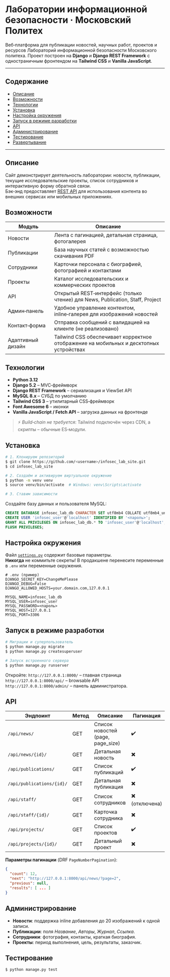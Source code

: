 # Лаборатории информационной безопасности · Московский Политех

Веб‑платформа для публикации новостей, научных работ, проектов и ресурсов Лабораторий информационной безопасности Московского политеха.
Проект построен на **Django** и **Django REST Framework** с одностраничным фронтендом на **Tailwind CSS** и **Vanilla JavaScript**.

---

## Содержание

- [Описание](#описание)
- [Возможности](#возможности)
- [Технологии](#технологии)
- [Установка](#установка)
- [Настройка окружения](#настройка-окружения)
- [Запуск в режиме разработки](#запуск-в-режиме-разработки)
- [API](#api)
- [Администрирование](#администрирование)
- [Тестирование](#тестирование)
- [Развертывание](#развертывание)

---

## Описание

Сайт демонстрирует деятельность лаборатории: новости, публикации, текущие исследовательские проекты, список сотрудников и интерактивную форму обратной связи.  
Бэк‑энд предоставляет [REST API](#api) для использования контента во внешних сервисах или мобильных приложениях.

## Возможности

| Модуль            | Описание                                                                           |
| ----------------- | ---------------------------------------------------------------------------------- |
| Новости           | Лента с пагинацией, детальная страница, фотогалерея                                |
| Публикации        | База научных статей с возможностью скачивания PDF                                   |
| Сотрудники        | Карточки персонала с биографией, фотографией и контактами                          |
| Проекты           | Каталог исследовательских и коммерческих проектов                                  |
| API               | Открытый REST‑интерфейс (только чтение) для News, Publication, Staff, Project      |
| Админ‑панель      | Удобное управление контентом, inline‑галерея для изображений новостей              |
| Контакт‑форма     | Отправка сообщений с валидацией на клиенте (не реализовано)                                         |
| Адаптивный дизайн | Tailwind CSS обеспечивает корректное отображение на мобильных и десктопных устройствах |

## Технологии

- **Python 3.12**
- **Django 5.2** – MVC‑фреймворк
- **Django REST Framework** – сериализация и ViewSet API
- **MySQL 8.x** – СУБД по умолчанию
- **Tailwind CSS 3** – утилитарный CSS‑фреймворк
- **Font Awesome 6** – иконки
- **Vanilla JavaScript / Fetch API** – загрузка данных на фронтенде

> ⚡ *Build‑chain не требуется*: Tailwind подключён через CDN, а скрипты – обычные ES‑модули.

## Установка

```bash
# 1. Клонируем репозиторий
$ git clone https://github.com/<username>/infosec_lab_site.git
$ cd infosec_lab_site

# 2. Создаём и активируем виртуальное окружение
$ python -m venv venv
$ source venv/bin/activate  # Windows: venv\Scripts\activate

# 3. Ставим зависимости

```

Создайте базу данных и пользователя MySQL:

```sql
CREATE DATABASE infosec_lab_db CHARACTER SET utf8mb4 COLLATE utf8mb4_unicode_ci;
CREATE USER 'infosec_user'@'localhost' IDENTIFIED BY '<пароль>';
GRANT ALL PRIVILEGES ON infosec_lab_db.* TO 'infosec_user'@'localhost';
FLUSH PRIVILEGES;
```

## Настройка окружения

Файл [`settings.py`](infosec_lab/settings.py) содержит базовые параметры.  
**Никогда** не коммитьте секреты! В продакшене перенесите переменные в `.env` или переменные окружения.

```env
# .env (пример)
DJANGO_SECRET_KEY=ChangeMePlease
DJANGO_DEBUG=False
DJANGO_ALLOWED_HOSTS=your.domain.com,127.0.0.1

MYSQL_NAME=infosec_lab_db
MYSQL_USER=infosec_user
MYSQL_PASSWORD=<пароль>
MYSQL_HOST=127.0.0.1
MYSQL_PORT=3306
```

## Запуск в режиме разработки

```bash
# Миграции и суперпользователь
$ python manage.py migrate
$ python manage.py createsuperuser

# Запуск встроенного сервера
$ python manage.py runserver
```

Откройте: `http://127.0.0.1:8000/` – главная страница  
`http://127.0.0.1:8000/api/` – browsable API  
`http://127.0.0.1:8000/admin/` – панель администратора.

## API

| Эндпоинт                 | Метод | Описание                            | Пагинация |
| ------------------------ | ------ | ----------------------------------- | ---------- |
| `/api/news/`             | GET    | Список новостей (page, page_size)   | ✔️        |
| `/api/news/{id}/`        | GET    | Детальная новость                   | ✖️        |
| `/api/publications/`     | GET    | Список публикаций                   | ✔️        |
| `/api/publications/{id}/`| GET    | Детальная публикация                | ✖️        |
| `/api/staff/`            | GET    | Список сотрудников                  | ✖️ (отключена) |
| `/api/staff/{id}/`       | GET    | Карточка сотрудника                 | ✖️        |
| `/api/projects/`         | GET    | Список проектов                     | ✔️        |
| `/api/projects/{id}/`    | GET    | Детальный проект                    | ✖️        |

**Параметры пагинации** (DRF `PageNumberPagination`):

```json
{
  "count": 12,
  "next": "http://127.0.0.1:8000/api/news/?page=2",
  "previous": null,
  "results": [ ... ]
}
```

## Администрирование

- **Новости**: поддержка inline добавления до 20 изображений к одной записи.  
- **Публикации**: поля *Название*, *Авторы*, *Журнал*, *Ссылка*.
- **Сотрудники**: фотография, контакты, краткая биография.
- **Проекты**: период выполнения, цель, результаты, заказчик.

## Тестирование

```bash
$ python manage.py test
```



